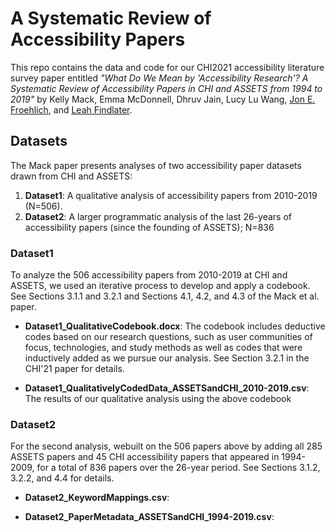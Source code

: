 # A Systematic Review of Accessibility Papers
This repo contains the data and code for our CHI2021 accessibility literature survey paper entitled *"What Do We Mean by 'Accessibility Research'? A Systematic Review of Accessibility Papers in CHI and ASSETS from 1994 to 2019"* by Kelly Mack, Emma McDonnell, Dhruv Jain, Lucy Lu Wang, [Jon E. Froehlich](https://jonfroehlich.github.io/), and [Leah Findlater](https://www.hcde.washington.edu/findlater).

## Datasets
The Mack paper presents analyses of two accessibility paper datasets drawn from CHI and ASSETS:

1. **Dataset1**: A qualitative analysis of accessibility papers from 2010-2019 (N=506).
2. **Dataset2**: A larger programmatic analysis of the last 26-years of accessibility papers (since the founding of ASSETS); N=836

### Dataset1
To analyze the 506 accessibility papers from 2010-2019 at CHI and ASSETS, we used an iterative process to develop and apply a codebook. See Sections 3.1.1 and 3.2.1 and Sections 4.1, 4.2, and 4.3 of the Mack et al. paper.

- **Dataset1_QualitativeCodebook.docx**: The codebook includes deductive codes based on our research questions, such as user communities of focus, technologies, and study methods as well as codes that were inductively added as we pursue our analysis. See Section 3.2.1 in the CHI'21 paper for details.

- **Dataset1_QualitativelyCodedData_ASSETSandCHI_2010-2019.csv**: The results of our qualitative analysis using the above codebook

### Dataset2
For the second analysis, webuilt on the 506 papers above by adding all 285 ASSETS papers and 45 CHI accessibility papers that appeared in 1994-2009, for a total of 836 papers over the 26-year period. See Sections 3.1.2, 3.2.2, and 4.4 for details.

- **Dataset2_KeywordMappings.csv**: <Need a definition for this file>

- **Dataset2_PaperMetadata_ASSETSandCHI_1994-2019.csv**: <need a definition for this file>
